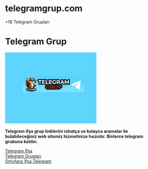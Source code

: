 # telegramgrup.com
+18 Telegram Grupları

# Telegram Grup

<img src="https://github.com/telegramgrupp/telegramgrup.com/blob/main/tumblr_b9accb5a623d424f59b0a55eceb91c27_ba229aa8_540.jpg" alt="Telegram Grup" style="width:300px; height:auto;">

**Telegram ifşa grup linklerini rahatça ve kolayca aramalar ile bulabileceğiniz web sitemiz hizmetinize hazırdır. Binlerce telegram grubuna katılın.**

[Telegram İfşa](https://telegramgrup.com)  
[Telegram Grupları](https://telegramgrup.com)  
[Onlyfans İfşa Telegram](https://telegramgrup.com)
